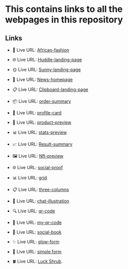 # This contains links to all the webpages in this repository

## Links 

- 👗 Live URL: [African-fashion](https://jen67.github.io/hosting/REDOTASK/week3task.html)

- 🌐 Live URL: [Huddle-landing-page](https://jen67.github.io/hosting/huddle-landing-page-with-alternating-feature-blocks-master/index.html)

- 🌞 Live URL: [Sunny-landing-page](https://jen67.github.io/hosting/sunnyside-agency-landing-page-main/index.html)

- 📰 Live URL: [News-homepage](https://jen67.github.io/hosting/news-homepage-main/index.html)

- 📋 Live URL: [Clipboard-landing-page](https://jen67.github.io/hosting/clipboard-landing-page-master/index.html)

- 📦 Live URL: [order-summary](https://jen67.github.io/hosting/order-summary-component-main/index.html)

- 👤 Live URL: [profile-card](https://jen67.github.io/hosting/profile-card-component-main/index.html)

- 🎁 Live URL: [product-preview](https://jen67.github.io/hosting/product-preview-card-component-main/index.html)

- 📊 Live URL: [stats-preview](https://jen67.github.io/hosting/stats-preview-card-component-main/index.html)

- 📈 Live URL: [Result-summary](https://jen67.github.io/hosting/results-summary-component-main/index.html)

- 🖼️ Live URL: [Nft-preview](https://jen67.github.io/hosting/nft-preview-card-component-main/index.html)

- 🌐 Live URL: [social-proof](https://jen67.github.io/hosting/social-proof-section-master/index.html)

- 📊 Live URL: [grid](https://jen67.github.io/hosting/testimonials-grid-section-main/index.html)

- 📋 Live URL: [three-columns](https://jen67.github.io/hosting/3-column-preview-card-component-main/index.html)

- 💬 Live URL: [chat-illustration](https://jen67.github.io/hosting/chat-app-css-illustration-master/index.html)

- 🔍 Live URL: [qr-code](https://jen67.github.io/hosting/QR-CODE-COMPONENT-MAIN/design/QRCODE.html)

- 🤳 Live URL: [my-qr-code](https://jen67.github.io/hosting/Designs/Myqrcode.html)

- 📘 Live URL: [social-book](https://jen67.github.io/hosting/socialbook/Index.html)

- ✨ Live URL: [glow-form](https://jen67.github.io/hosting/Submitform.html)

- 📝 Live URL: [simple form](https://jen67.github.io/hosting/SimpleTable.html)

- 🍀 Live URL: [Luck Shrub](https://jen67.github.io/hosting/Cousera_porfolio-project/index.html).
